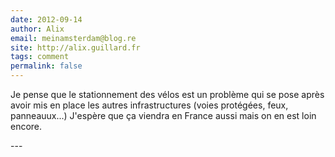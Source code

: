 ```yaml
---
date: 2012-09-14
author: Alix
email: meinamsterdam@blog.re
site: http://alix.guillard.fr
tags: comment
permalink: false
---
```


<p>Je pense que le stationnement des vélos est un problème qui se pose après avoir mis en place les autres infrastructures (voies protégées, feux, panneauux...) J'espère que ça viendra en France aussi mais on en est loin encore.</p>
---